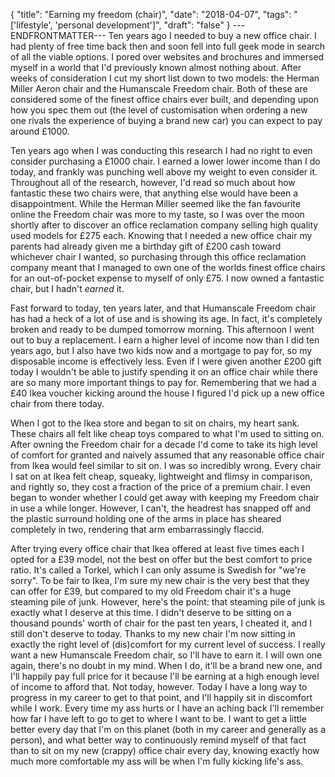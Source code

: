{
  "title": "Earning my freedom (chair)",
  "date": "2018-04-07",
  "tags": "['lifestyle', 'personal development']",
  "draft": "false"
}
---ENDFRONTMATTER---
Ten years ago I needed to buy a new office chair. I had plenty of free time back then and soon fell into full geek mode in search of all the viable options. I pored over websites and brochures and immersed myself in a world that I'd previously known almost nothing about. After weeks of consideration I cut my short list down to two models: the Herman Miller Aeron chair and the Humanscale Freedom chair. Both of these are considered some of the finest office chairs ever built, and depending upon how you spec them out (the level of customisation when ordering a new one rivals the experience of buying a brand new car) you can expect to pay around £1000.

Ten years ago when I was conducting this research I had no right to even consider purchasing a £1000 chair. I earned a lower lower income than I do today, and frankly was punching well above my weight to even consider it. Throughout all of the research, however, I'd read so much about how fantastic these two chairs were, that anything else would have been a disappointment. While the Herman Miller seemed like the fan favourite online the Freedom chair was more to my taste, so I was over the moon shortly after to discover an office reclamation company selling high quality used models for £275 each. Knowing that I needed a new office chair my parents had already given me a birthday gift of £200 cash toward whichever chair I wanted, so purchasing through this office reclamation company meant that I managed to own one of the worlds finest office chairs for an out-of-pocket expense to myself of only £75. I now owned a fantastic chair, but I hadn't *earned* it.

Fast forward to today, ten years later, and that Humanscale Freedom chair has had a heck of a lot of use and is showing its age. In fact, it's completely broken and ready to be dumped tomorrow morning. This afternoon I went out to buy a replacement. I earn a higher level of income now than I did ten years ago, but I also have two kids now and a mortgage to pay for, so my disposable income is effectively less. Even if I were given another £200 gift today I wouldn't be able to justify spending it on an office chair while there are so many more important things to pay for. Remembering that we had a £40 Ikea voucher kicking around the house I figured I'd pick up a new office chair from there today.

When I got to the Ikea store and began to sit on chairs, my heart sank. These chairs all felt like cheap toys compared to what I'm used to sitting on. After owning the Freedom chair for a decade I'd come to take its high level of comfort for granted and naively assumed that any reasonable office chair from Ikea would feel similar to sit on. I was so incredibly wrong. Every chair I sat on at Ikea felt cheap, squeaky, lightweight and flimsy in comparison, and rightly so, they cost a fraction of the price of a premium chair. I even began to wonder whether I could get away with keeping my Freedom chair in use a while longer. However, I can't, the headrest has snapped off and the plastic surround holding one of the arms in place has sheared completely in two, rendering that arm embarrassingly flaccid.

After trying every office chair that Ikea offered at least five times each I opted for a £39 model, not the best on offer but the best comfort to price ratio. It's called a Torkel, which I can only assume is Swedish for "we're sorry". To be fair to Ikea, I'm sure my new chair is the very best that they can offer for £39, but compared to my old Freedom chair it's a huge steaming pile of junk. However, here's the point: that steaming pile of junk is exactly what I deserve at this time. I didn't deserve to be sitting on a thousand pounds' worth of chair for the past ten years, I cheated it, and I still don't deserve to today. Thanks to my new chair I'm now sitting in exactly the right level of (dis)comfort for my current level of success. I really want a new Humanscale Freedom chair, so I'll have to earn it. I will own one again, there's no doubt in my mind. When I do, it'll be a brand new one, and I'll happily pay full price for it because I'll be earning at a high enough level of income to afford that. Not today, however. Today I have a long way to progress in my career to get to that point, and I'll happily sit in discomfort while I work. Every time my ass hurts or I have an aching back I'll remember how far I have left to go to get to where I want to be. I want to get a little better every day that I'm on this planet (both in my career and generally as a person), and what better way to continuously remind myself of that fact than to sit on my new (crappy) office chair every day, knowing exactly how much more comfortable my ass will be when I'm fully kicking life's ass.
